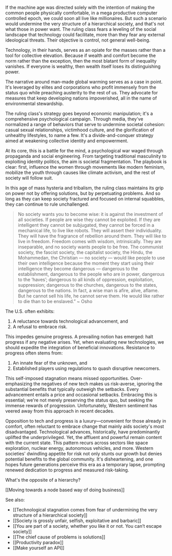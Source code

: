 If the machine age was directed solely with the intention of making the common people physically comfortable, in a mega productive computer controlled epoch, we could soon all live like millionaires. But such a scenario would undermine the very structure of a hierarchical society, and that's not what those in power want. The ruling class fears a leveling of the social landscape that technology could facilitate, more than they fear any external ideological threats. Their objective is control, not general well-being.

Technology, in their hands, serves as an opiate for the masses rather than a tool for collective elevation. Because if wealth and comfort become the norm rather than the exception, then the most blatant form of inequality vanishes. If everyone is wealthy, then wealth itself loses its distinguishing power.

The narrative around man-made global warming serves as a case in point. It's leveraged by elites and corporations who profit immensely from the status quo while preaching austerity to the rest of us. They advocate for measures that keep developing nations impoverished, all in the name of environmental stewardship.

The ruling class's strategy goes beyond economic manipulation; it's a comprehensive psychological campaign. Through media, they've normalized a range of behaviors that serve to undermine societal cohesion: casual sexual relationships, victimhood culture, and the glorification of unhealthy lifestyles, to name a few. It's a divide-and-conquer strategy aimed at weakening collective identity and empowerment.

At its core, this is a battle for the mind, a psychological war waged through propaganda and social engineering. From targeting traditional masculinity to exploiting identity politics, the aim is societal fragmentation. The playbook is clear: first, influence the women through movements like modern feminism, mobilize the youth through causes like climate activism, and the rest of society will follow suit.

In this age of mass hysteria and tribalism, the ruling class maintains its grip on power not by offering solutions, but by perpetuating problems. And so long as they can keep society fractured and focused on internal squabbles, they can continue to rule unchallenged.

> No society wants you to become wise: it is against the investment of all societies. If people are wise they cannot be exploited. If they are intelligent they cannot be subjugated, they cannot be forced in a mechanical life, to live like robots. They will assert their individuality. They will have the fragrance of rebellion around them. They will like to live in freedom. Freedom comes with wisdom, intrinsically. They are inseparable, and no society wants people to be free. The communist society, the fascist society, the capitalist society, the Hindu, the Mohammedan, the Christian — no society — would like people to use their own intelligence because the moment they start using their intelligence they become dangerous — dangerous to the establishment, dangerous to the people who are in power, dangerous to the ‘haves’; dangerous to all kinds of oppression, exploitation, suppression; dangerous to the churches, dangerous to the states, dangerous to the nations. In fact, a wise man is afire, alive, aflame. But he cannot sell his life, he cannot serve them. He would like rather to die than to be enslaved.” ~ Osho

The U.S. often exhibits:

1. A reluctance towards technological advancement, and
2. A refusal to embrace risk.

This impedes genuine progress. A prevailing notion has emerged: halt progress if any negative arises. Yet, when evaluating new technologies, we should expedite the integration of beneficial innovations. Resistance to progress often stems from:

1. An innate fear of the unknown, and
2. Established players using regulations to quash disruptive newcomers.

This self-imposed stagnation means missed opportunities. Over-emphasizing the negatives of new tech makes us risk-averse, ignoring the substantial benefits that typically outweigh the setbacks. Every advancement entails a price and occasional setbacks. Embracing this is essential; we're not merely preserving the status quo, but seeking the immense rewards of progression. Unfortunately, Western sentiment has veered away from this approach in recent decades.

Opposition to tech and progress is a luxury—convenient for those already in comfort, often reluctant to embrace change that mainly aids society's most disadvantaged. Technological advances, historically, have predominantly uplifted the underprivileged. Yet, the affluent and powerful remain content with the current state. This pattern recurs across sectors like space exploration, nuclear energy, autonomous vehicles, and more. Western societies' dwindling appetite for risk not only stunts our growth but denies potential benefits to the global community. It's disheartening, and one hopes future generations perceive this era as a temporary lapse, prompting renewed dedication to progress and measured risk-taking.

What's the opposite of a hierarchy?

[[Moving towards a node based way of doing business]]

See also: 

- [[Technological stagnation comes from fear of undermining the very structure of a hierarchical society]]
- [[Society is grossly unfair, selfish, exploitative and barbaric]]
- [[You are part of a society, whether you like it or not. You can’t escape society]] 
- [[The chief cause of problems is solutions]]
- [[Productivity paradox]]
- [[Make yourself an API]]

